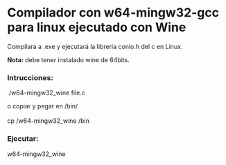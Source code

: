 <h1>Compilador con w64-mingw32-gcc para linux ejecutado con Wine</h1>

Compilara a .exe y ejecutará la libreria conio.h del c en Linux.

<strong>Nota:</strong> debe tener instalado wine de 64bits.

<h3>Intrucciones:</h3>
./w64-mingw32_wine file.c<br>

o copiar y pegar en /bin/<br><br> 
cp /w64-mingw32_wine /bin

<h3>Ejecutar:</h3>
w64-mingw32_wine <file.c>
